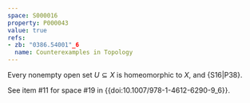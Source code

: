 ```yaml
---
space: S000016
property: P000043
value: true
refs:
- zb: "0386.54001"_6
  name: Counterexamples in Topology
---
```


Every nonempty open set $U\subseteq X$ is homeomorphic to $X$,
and {S16|P38}.

See item #11 for space #19 in {{doi:10.1007/978-1-4612-6290-9_6}}.
